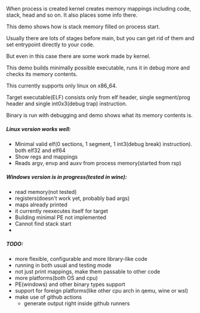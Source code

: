 
When process is created
kernel creates memory mappings including code, stack, head and so on.
It also places some info there.

This demo shows how is stack memory filled on process start.

Usually there are lots of stages before main, but you can get rid of them and set entrypoint directly to your code.

But even in this case there are some work made by kernel.

This demo builds minimally possible executable, runs it in debug more and checks its memory contents.


This currently supports only linux on x86_64.

Target executable(ELF) consists only from elf header, single segment/prog header and single int0x3(debug trap) instruction.

Binary is run with debugging and demo shows what its memory contents is.

##### Linux version works well:
- Minimal valid elf(0 sections, 1 segment, 1 int3(debug break) instruction). both elf32 and elf64
- Show regs and mappings
- Reads argv, envp and auxv from process memory(started from rsp)

##### Windows version is in progress(tested in wine):
- read memory(not tested)
- registers(doesn't work yet, probably bad args)
- maps already printed
- it currently reexecutes itself for target
- Building minimal PE not implemented
- Cannot find stack start
- 

##### TODO:
- more flexible, configurable and more library-like code
- running in both usual and testing mode
- not just print mappings, make them passable to other code
- more platforms(both OS and cpu)
- PE(windows) and other binary types support
- support for foreign platforms(like other cpu arch in qemu, wine or wsl)
- make use of github actions
  - generate output right inside github runners 

